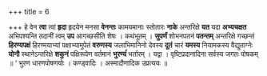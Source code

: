 +++
title = 6

+++
हे वेन **त्वा** त्वां **हृदा** हृदयेन मनसा **वेनन्तः** कामयमानाः स्तोतारः **नाके** अन्तरिक्षे **यत** यदा **अभ्यचक्षत** अभिपश्यन्ति तदानीं त्वम् **उप** आगच्छसीति शेषः । कथंभूतम् । **सुपर्णं** शोभनपतनं **पतन्तम्** अन्तरिक्षे गच्छन्तं **हिरण्यपक्षं** हिरण्मयाभ्यां पक्षाभ्यामुपेतं **वरुणस्य** जलाभिमानिनो देवस्य **दूतं** चारं **यमस्य** नियामकस्य वैद्युताग्नेः **योनौ** स्थानेऽन्तरिक्षे **शकुनं** पक्षिरूपेण वर्तमानं **भुरण्यंं** भर्तारम् । यद्वा । वृष्टिप्रदानादिना सर्वस्य जगतः पोषकम् ॥  ‘ भुरण धारणपोषणयोः । कण्ड्वादिः । अस्मादौणादिक उप्रत्ययः ॥